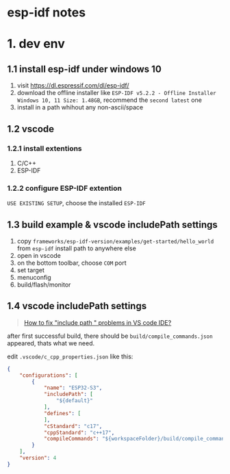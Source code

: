 esp-idf notes
===============

# 1. dev env

## 1.1 install esp-idf under windows 10

1. visit https://dl.espressif.com/dl/esp-idf/
2. download the offline installer like `ESP-IDF v5.2.2 - Offline Installer Windows 10, 11 Size: 1.48GB`, recommend the `second latest` one 
3. install in a path whihout any non-ascii/space

## 1.2 vscode

### 1.2.1 install extentions

1. C/C++
2. ESP-IDF

### 1.2.2 configure ESP-IDF extention

`USE EXISTING SETUP`, choose the installed `ESP-IDF`

## 1.3 build example & vscode includePath settings

1. copy `frameworks/esp-idf-version/examples/get-started/hello_world` from `esp-idf` install path to anywhere else
2. open in vscode
3. on the bottom toolbar, choose `COM` port
4. set target
5. menuconfig
6. build/flash/monitor

## 1.4 vscode includePath settings

> [How to fix "include path " problems in VS code IDE?](https://esp32.com/viewtopic.php?t=18947)

after first successful build, there should be `build/compile_commands.json` appeared, thats what we need.

edit `.vscode/c_cpp_properties.json` like this:

```json
{
    "configurations": [
        {
            "name": "ESP32-S3",
            "includePath": [
                "${default}"
            ],
            "defines": [
            ],
            "cStandard": "c17",
            "cppStandard": "c++17",
            "compileCommands": "${workspaceFolder}/build/compile_commands.json"
        }
    ],
    "version": 4
}
```

